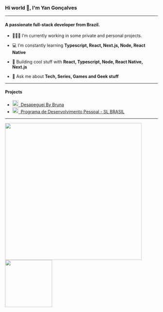 ### Hi world 👋, I'm Yan Gonçalves

<hr/>

#### A passionate full-stack developer from Brazil.

- 👨🏻‍💻 I’m currently working in some private and personal projects.

- 💻 I’m constantly learning **Typescript, React, Next.js, Node, React Native**

- 💜 Building cool stuff with **React, Typescript, Node, React Native, Next.js**

- 💬 Ask me about **Tech, Series, Games and Geek stuff**
<hr/>

#### Projects

<ul>
  <li>
  <a href="https://github.com/yan-goncalves/desapeguei-fila-client" target="_blank">
    <img src="https://s3-sa-east-1.amazonaws.com/bossabox-uploads/61d37f3cd7621f000e6b1aea/81541570-a8ae-11ec-ab9a-a5e3297b44e8" width=20 /> &nbsp;Desapeguei By  Bruna</a>
  </li>
  <li>
    <a href="https://github.com/yan-goncalves/pdi-client" target="_blank"><img src="https://raw.githubusercontent.com/yan-goncalves/pdi-client/e9c26aa86443fb942fbfc521ce248a7fad20a053/public/img/logo.svg" width=20> &nbsp;Programa de Desenvolvimento Pessoal - SL BRASIL</img></a>
  </li>
</ul>
<hr/>

<a href="https://github.com/yan-goncalves/github-readme-stats">
  <img width=450 src="https://github-readme-stats.vercel.app/api?username=yan-goncalves&show_icons=true&theme=omni&title_color=fe428e&bg_color=141321&hide=contribs" />
  <img height=155 src="https://github-readme-stats.vercel.app/api/top-langs/?username=yan-goncalves&theme=omni&title_color=fe428e&bg_color=141321&hide=Shell&langs_count=4&layout=compact&card_width=280" />
</a>
